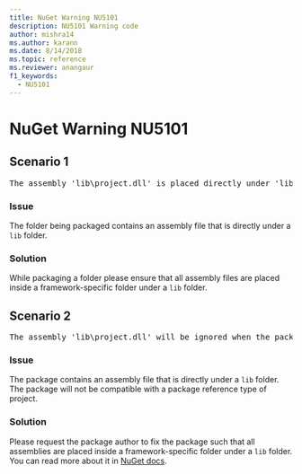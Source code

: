 ```yaml
---
title: NuGet Warning NU5101
description: NU5101 Warning code
author: mishra14
ms.author: karann
ms.date: 8/14/2018
ms.topic: reference
ms.reviewer: anangaur
f1_keywords: 
  - NU5101
---
```


# NuGet Warning NU5101

## Scenario 1
<pre>The assembly 'lib\project.dll' is placed directly under 'lib' folder. It is recommended that assemblies be placed inside a framework-specific folder. Move it into a framework-specific folder.</pre>

### Issue

The folder being packaged contains an assembly file that is directly under a `lib` folder.


### Solution

While packaging a folder please ensure that all assembly files are placed inside a framework-specific folder under a `lib` folder.


## Scenario 2
<pre>The assembly 'lib\project.dll' will be ignored when the package is installed after the migration.</pre>

### Issue

The package contains an assembly file that is directly under a `lib` folder. The package will not be compatible with a package reference type of project.


### Solution

Please request the package author to fix the package such that all assemblies are placed inside a framework-specific folder under a `lib` folder. You can read more about it in [NuGet docs](https://docs.microsoft.com/en-us/nuget/consume-packages/migrate-packages-config-to-package-reference).


